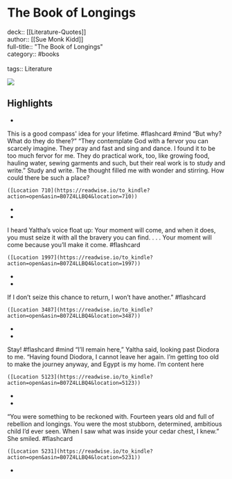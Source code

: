 # The Book of Longings

deck:: [[Literature-Quotes]]\
author:: [[Sue Monk Kidd]]\
full-title:: "The Book of Longings"\
category:: #books\
\
tags:: Literature  

![](https://m.media-amazon.com/images/I/91UOcYn3bKL._SY160.jpg)

## Highlights
- 
 This is a good compass' idea for your lifetime. #flashcard  #mind 
    “But why? What do they do there?” “They contemplate God with a fervor you can scarcely imagine. They pray and fast and sing and dance. I found it to be too much fervor for me. They do practical work, too, like growing food, hauling water, sewing garments and such, but their real work is to study and write.” Study and write. The thought filled me with wonder and stirring. How could there be such a place?

    ([Location 710](https://readwise.io/to_kindle?action=open&asin=B07Z4LLBQ4&location=710))
-
- 

I heard Yaltha’s voice float up: Your moment will come, and when it does, you must seize it with all the bravery you can find. . . . Your moment will come because you’ll make it come. #flashcard 


    ([Location 1997](https://readwise.io/to_kindle?action=open&asin=B07Z4LLBQ4&location=1997))
-
- 

If I don’t seize this chance to return, I won’t have another.” #flashcard 


    ([Location 3487](https://readwise.io/to_kindle?action=open&asin=B07Z4LLBQ4&location=3487))
-
- 
 Stay! #flashcard  #mind 
    “I’ll remain here,” Yaltha said, looking past Diodora to me. “Having found Diodora, I cannot leave her again. I’m getting too old to make the journey anyway, and Egypt is my home. I’m content here

    ([Location 5123](https://readwise.io/to_kindle?action=open&asin=B07Z4LLBQ4&location=5123))
-
- 

“You were something to be reckoned with. Fourteen years old and full of rebellion and longings. You were the most stubborn, determined, ambitious child I’d ever seen. When I saw what was inside your cedar chest, I knew.” She smiled. #flashcard 


    ([Location 5231](https://readwise.io/to_kindle?action=open&asin=B07Z4LLBQ4&location=5231))
-
